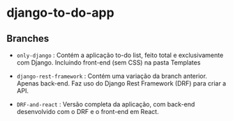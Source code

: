 # django-to-do-app

## Branches

- `only-django` : Contém a aplicação to-do list, feito total e exclusivamente com Django. Incluindo front-end (sem CSS) na pasta Templates

- `django-rest-framework` : Contém uma variação da branch anterior. Apenas back-end. Faz uso do Django Rest Framework (DRF) para criar a API.

- `DRF-and-react` : Versão completa da aplicação, com back-end desenvolvido com o DRF e o front-end em React.